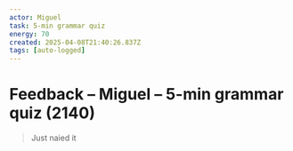 ```yaml
---
actor: Miguel
task: 5-min grammar quiz
energy: 70
created: 2025-04-08T21:40:26.837Z
tags: [auto-logged]
---
```


# Feedback – Miguel – 5-min grammar quiz (2140)

> Just naied it
